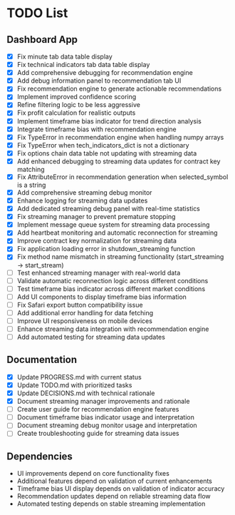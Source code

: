# TODO List

## Dashboard App
- [x] Fix minute tab data table display
- [x] Fix technical indicators tab data table display
- [x] Add comprehensive debugging for recommendation engine
- [x] Add debug information panel to recommendation tab UI
- [x] Fix recommendation engine to generate actionable recommendations
- [x] Implement improved confidence scoring
- [x] Refine filtering logic to be less aggressive
- [x] Fix profit calculation for realistic outputs
- [x] Implement timeframe bias indicator for trend direction analysis
- [x] Integrate timeframe bias with recommendation engine
- [x] Fix TypeError in recommendation engine when handling numpy arrays
- [x] Fix TypeError when tech_indicators_dict is not a dictionary
- [x] Fix options chain data table not updating with streaming data
- [x] Add enhanced debugging to streaming data updates for contract key matching
- [x] Fix AttributeError in recommendation generation when selected_symbol is a string
- [x] Add comprehensive streaming debug monitor
- [x] Enhance logging for streaming data updates
- [x] Add dedicated streaming debug panel with real-time statistics
- [x] Fix streaming manager to prevent premature stopping
- [x] Implement message queue system for streaming data processing
- [x] Add heartbeat monitoring and automatic reconnection for streaming
- [x] Improve contract key normalization for streaming data
- [x] Fix application loading error in shutdown_streaming function
- [x] Fix method name mismatch in streaming functionality (start_streaming → start_stream)
- [ ] Test enhanced streaming manager with real-world data
- [ ] Validate automatic reconnection logic across different conditions
- [ ] Test timeframe bias indicator across different market conditions
- [ ] Add UI components to display timeframe bias information
- [ ] Fix Safari export button compatibility issue
- [ ] Add additional error handling for data fetching
- [ ] Improve UI responsiveness on mobile devices
- [ ] Enhance streaming data integration with recommendation engine
- [ ] Add automated testing for streaming data updates

## Documentation
- [x] Update PROGRESS.md with current status
- [x] Update TODO.md with prioritized tasks
- [x] Update DECISIONS.md with technical rationale
- [x] Document streaming manager improvements and rationale
- [ ] Create user guide for recommendation engine features
- [ ] Document timeframe bias indicator usage and interpretation
- [ ] Document streaming debug monitor usage and interpretation
- [ ] Create troubleshooting guide for streaming data issues

## Dependencies
- UI improvements depend on core functionality fixes
- Additional features depend on validation of current enhancements
- Timeframe bias UI display depends on validation of indicator accuracy
- Recommendation updates depend on reliable streaming data flow
- Automated testing depends on stable streaming implementation
